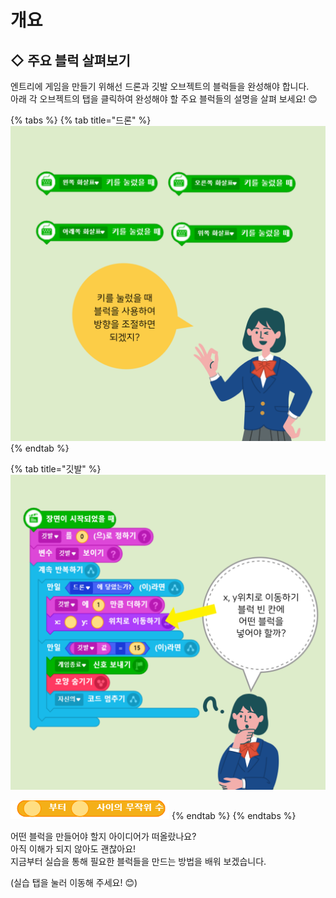 # 개요

## ◇ 주요 블럭 살펴보기

엔트리에 게임을 만들기 위해선 드론과 깃발 오브젝트의 블럭들을 완성해야 합니다.  
아래 각 오브젝트의 탭을 클릭하여 완성해야 할 주요 블럭들의 설명을 살펴 보세요! 😊

{% tabs %}
{% tab title="드론" %}
![&#xD0A4;&#xB97C; &#xB20C;&#xB800;&#xC744; &#xB54C; &#xBE14;&#xB7ED;&#xC740; &#xC5B4;&#xB514;&#xC5D0; &#xC788;&#xC744;&#xAE4C;? &#x1F60A;](../../.gitbook/assets/.-2.png)
{% endtab %}

{% tab title="깃발" %}
![](../../.gitbook/assets/.-1.png)

![&#xD78C;&#xD2B8;! &#xC704; &#xBE14;&#xB7ED;&#xC744; &#xC798; &#xC0AC;&#xC6A9;&#xD574; &#xBD10; &#x1F60A;](../../.gitbook/assets/6-.png)
{% endtab %}
{% endtabs %}

어떤 블럭을 만들어야 할지 아이디어가 떠올랐나요?  
아직 이해가 되지 않아도 괜찮아요!  
지금부터 실습을 통해 필요한 블럭들을 만드는 방법을 배워 보겠습니다.

\(실습 탭을 눌러 이동해 주세요! 😊\)


